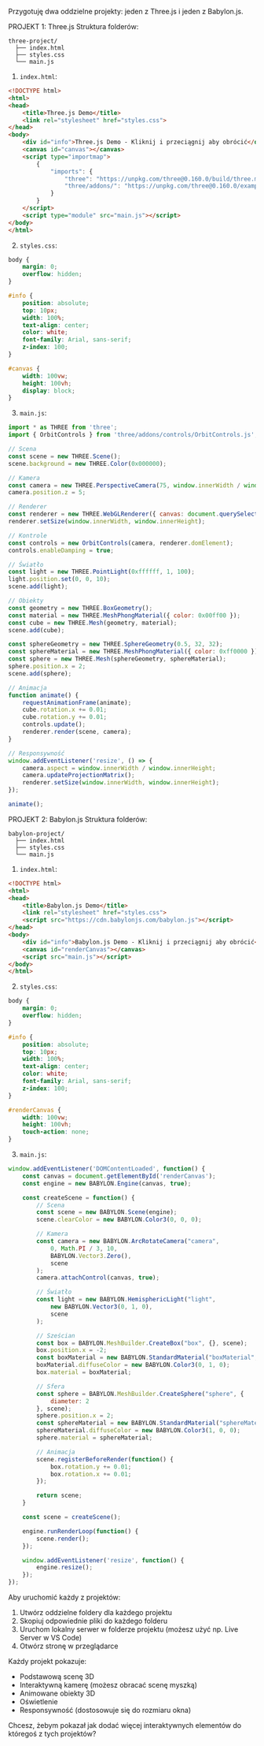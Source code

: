 Przygotuję dwa oddzielne projekty: jeden z Three.js i jeden z Babylon.js.

PROJEKT 1: Three.js
Struktura folderów:
```
three-project/
  ├── index.html
  ├── styles.css
  └── main.js
```

1. `index.html`:
```html
<!DOCTYPE html>
<html>
<head>
    <title>Three.js Demo</title>
    <link rel="stylesheet" href="styles.css">
</head>
<body>
    <div id="info">Three.js Demo - Kliknij i przeciągnij aby obrócić</div>
    <canvas id="canvas"></canvas>
    <script type="importmap">
        {
            "imports": {
                "three": "https://unpkg.com/three@0.160.0/build/three.module.js",
                "three/addons/": "https://unpkg.com/three@0.160.0/examples/jsm/"
            }
        }
    </script>
    <script type="module" src="main.js"></script>
</body>
</html>
```

2. `styles.css`:
```css
body {
    margin: 0;
    overflow: hidden;
}

#info {
    position: absolute;
    top: 10px;
    width: 100%;
    text-align: center;
    color: white;
    font-family: Arial, sans-serif;
    z-index: 100;
}

#canvas {
    width: 100vw;
    height: 100vh;
    display: block;
}
```

3. `main.js`:
```javascript
import * as THREE from 'three';
import { OrbitControls } from 'three/addons/controls/OrbitControls.js';

// Scena
const scene = new THREE.Scene();
scene.background = new THREE.Color(0x000000);

// Kamera
const camera = new THREE.PerspectiveCamera(75, window.innerWidth / window.innerHeight, 0.1, 1000);
camera.position.z = 5;

// Renderer
const renderer = new THREE.WebGLRenderer({ canvas: document.querySelector('#canvas') });
renderer.setSize(window.innerWidth, window.innerHeight);

// Kontrole
const controls = new OrbitControls(camera, renderer.domElement);
controls.enableDamping = true;

// Światło
const light = new THREE.PointLight(0xffffff, 1, 100);
light.position.set(0, 0, 10);
scene.add(light);

// Obiekty
const geometry = new THREE.BoxGeometry();
const material = new THREE.MeshPhongMaterial({ color: 0x00ff00 });
const cube = new THREE.Mesh(geometry, material);
scene.add(cube);

const sphereGeometry = new THREE.SphereGeometry(0.5, 32, 32);
const sphereMaterial = new THREE.MeshPhongMaterial({ color: 0xff0000 });
const sphere = new THREE.Mesh(sphereGeometry, sphereMaterial);
sphere.position.x = 2;
scene.add(sphere);

// Animacja
function animate() {
    requestAnimationFrame(animate);
    cube.rotation.x += 0.01;
    cube.rotation.y += 0.01;
    controls.update();
    renderer.render(scene, camera);
}

// Responsywność
window.addEventListener('resize', () => {
    camera.aspect = window.innerWidth / window.innerHeight;
    camera.updateProjectionMatrix();
    renderer.setSize(window.innerWidth, window.innerHeight);
});

animate();
```

PROJEKT 2: Babylon.js
Struktura folderów:
```
babylon-project/
  ├── index.html
  ├── styles.css
  └── main.js
```

1. `index.html`:
```html
<!DOCTYPE html>
<html>
<head>
    <title>Babylon.js Demo</title>
    <link rel="stylesheet" href="styles.css">
    <script src="https://cdn.babylonjs.com/babylon.js"></script>
</head>
<body>
    <div id="info">Babylon.js Demo - Kliknij i przeciągnij aby obrócić</div>
    <canvas id="renderCanvas"></canvas>
    <script src="main.js"></script>
</body>
</html>
```

2. `styles.css`:
```css
body {
    margin: 0;
    overflow: hidden;
}

#info {
    position: absolute;
    top: 10px;
    width: 100%;
    text-align: center;
    color: white;
    font-family: Arial, sans-serif;
    z-index: 100;
}

#renderCanvas {
    width: 100vw;
    height: 100vh;
    touch-action: none;
}
```

3. `main.js`:
```javascript
window.addEventListener('DOMContentLoaded', function() {
    const canvas = document.getElementById('renderCanvas');
    const engine = new BABYLON.Engine(canvas, true);

    const createScene = function() {
        // Scena
        const scene = new BABYLON.Scene(engine);
        scene.clearColor = new BABYLON.Color3(0, 0, 0);

        // Kamera
        const camera = new BABYLON.ArcRotateCamera("camera", 
            0, Math.PI / 3, 10, 
            BABYLON.Vector3.Zero(), 
            scene
        );
        camera.attachControl(canvas, true);

        // Światło
        const light = new BABYLON.HemisphericLight("light", 
            new BABYLON.Vector3(0, 1, 0), 
            scene
        );

        // Sześcian
        const box = BABYLON.MeshBuilder.CreateBox("box", {}, scene);
        box.position.x = -2;
        const boxMaterial = new BABYLON.StandardMaterial("boxMaterial", scene);
        boxMaterial.diffuseColor = new BABYLON.Color3(0, 1, 0);
        box.material = boxMaterial;

        // Sfera
        const sphere = BABYLON.MeshBuilder.CreateSphere("sphere", {
            diameter: 2
        }, scene);
        sphere.position.x = 2;
        const sphereMaterial = new BABYLON.StandardMaterial("sphereMaterial", scene);
        sphereMaterial.diffuseColor = new BABYLON.Color3(1, 0, 0);
        sphere.material = sphereMaterial;

        // Animacja
        scene.registerBeforeRender(function() {
            box.rotation.y += 0.01;
            box.rotation.x += 0.01;
        });

        return scene;
    }

    const scene = createScene();

    engine.runRenderLoop(function() {
        scene.render();
    });

    window.addEventListener('resize', function() {
        engine.resize();
    });
});
```

Aby uruchomić każdy z projektów:
1. Utwórz oddzielne foldery dla każdego projektu
2. Skopiuj odpowiednie pliki do każdego folderu
3. Uruchom lokalny serwer w folderze projektu (możesz użyć np. Live Server w VS Code)
4. Otwórz stronę w przeglądarce

Każdy projekt pokazuje:
- Podstawową scenę 3D
- Interaktywną kamerę (możesz obracać scenę myszką)
- Animowane obiekty 3D
- Oświetlenie
- Responsywność (dostosowuje się do rozmiaru okna)

Chcesz, żebym pokazał jak dodać więcej interaktywnych elementów do któregoś z tych projektów?

